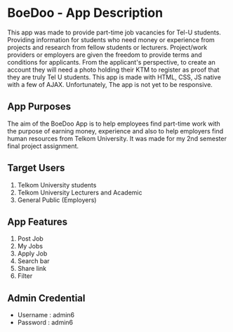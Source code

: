 # BoeDoo - App Description   
This app was made to provide part-time job vacancies for Tel-U students. Providing information for students who need money or experience from projects and research from fellow students or lecturers. Project/work providers or employers are given the freedom to provide terms and conditions for applicants. From the applicant's perspective, to create an account they will need a photo holding their KTM to register as proof that they are truly Tel U students. This app is made with HTML, CSS, JS native with a few of AJAX. Unfortunately, The app is not yet to be responsive.

## App Purposes
The aim of the BoeDoo App is to help employees find part-time work with the purpose of earning money, experience and also to help employers find human resources from Telkom University. It was made for my 2nd semester final project assignment. 

## Target Users
1. Telkom University students
2. Telkom University Lecturers and Academic
3. General Public (Employers)

## App Features
1. Post Job
2. My Jobs
3. Apply Job
4. Search bar
5. Share link
6. Filter 

## Admin Credential  
- Username : admin6  
- Password : admin6
